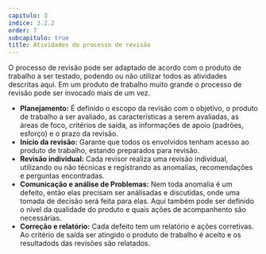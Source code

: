 ```yaml
---
capitulo: 3
indice: 3.2.2
order: 7
subcapitulo: true
title: Atividades do processo de revisão
---
```


<p>O processo de revisão pode ser adaptado de acordo com o produto de trabalho a ser testado, podendo ou não utilizar todos as atividades descritas aqui. Em um produto de trabalho muito grande o processo de revisão pode ser invocado mais de um vez.</p>

<ul>
  <li><b>Planejamento:</b> É definido o escopo da revisão com o objetivo, o produto de trabalho a ser avaliado, as características a serem avaliadas, as áreas de foco, critérios de saída, as informações de apoio (padrões, esforço) e o prazo da revisão. </li>
  <li><b>Início da revisão:</b> Garante que todos os envolvidos tenham acesso ao produto de trabalho, estando preparados para revisão. </li>
  <li><b>Revisão individual:</b> Cada revisor realiza uma revisão individual, utilizando ou não técnicas e registrando as anomalias, recomendações e perguntas encontradas.</li>
  <li><b>Comunicação e análise de Problemas:</b> Nem toda anomalia é um defeito, então elas precisam ser análisadas e discutidas, onde uma tomada de decisão será feita para elas. Aqui também pode ser definido o nível da qualidade do produto e quais ações de acompanhento são necessárias.</li>
  <li><b>Correção e relatório:</b> Cada defeito tem um relatório e ações corretivas. Ao critério de saída ser atingido o produto de trabalho é aceito e os resultadods das revisões são relatados.</li>
</ul>
